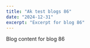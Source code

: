 ```yaml
---
title: "Ak test blogs 86"
date: "2024-12-31"
excerpt: "Excerpt for blog 86"
---
```


Blog content for blog 86